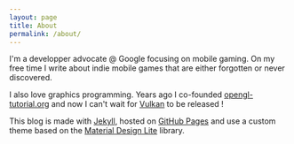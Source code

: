 ```yaml
---
layout: page
title: About
permalink: /about/
---
```


I'm a developper advocate @ Google focusing on mobile gaming.
On my free time I write about indie mobile games that are either forgotten or never discovered.

I also love graphics programming. Years ago I co-founded [opengl-tutorial.org](http://www.opengl-tutorial.org) and now I can't wait for [Vulkan](https://www.khronos.org/vulkan) to be released !

This blog is made with [Jekyll](https://jekyllrb.com/), hosted on [GitHub Pages](https://pages.github.com/) and use a custom theme based on the [Material Design Lite](http://www.getmdl.io/) library.


